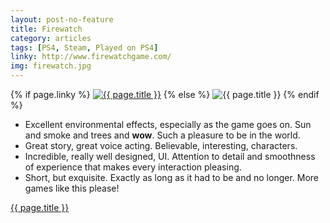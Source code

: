 ```yaml
---
layout: post-no-feature
title: Firewatch
category: articles
tags: [PS4, Steam, Played on PS4]
linky: http://www.firewatchgame.com/
img: firewatch.jpg
---
```


{% if page.linky %}
<a href="{{page.linky}}">![{{ page.title }}](/images/{{page.img}})</a>
{% else %}
![{{ page.title }}](/images/{{page.img}})
{% endif %}

* Excellent environmental effects, especially as the game goes on. Sun and smoke and trees and **wow**. Such a pleasure to be in the world.
* Great story, great voice acting. Believable, interesting, characters.
* Incredible, really well designed, UI. Attention to detail and smoothness of experience that makes every interaction pleasing.
* Short, but exquisite. Exactly as long as it had to be and no longer. More games like this please!

[{{ page.title }}]({{page.linky}})
